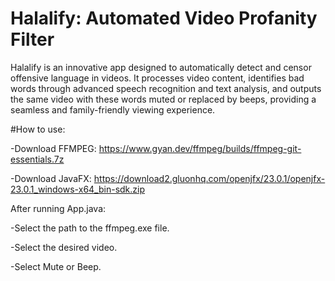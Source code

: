 # Halalify: Automated Video Profanity Filter
Halalify is an innovative app designed to automatically detect and censor offensive language in videos. It processes video content, identifies bad words through advanced speech recognition and text analysis, and outputs the same video with these words muted or replaced by beeps, providing a seamless and family-friendly viewing experience.

#How to use:

-Download FFMPEG: https://www.gyan.dev/ffmpeg/builds/ffmpeg-git-essentials.7z

-Download JavaFX: https://download2.gluonhq.com/openjfx/23.0.1/openjfx-23.0.1_windows-x64_bin-sdk.zip

After running App.java:

-Select the path to the ffmpeg.exe file.

-Select the desired video.

-Select Mute or Beep.
